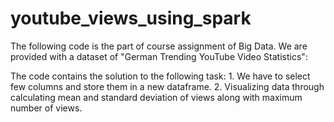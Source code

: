 # youtube_views_using_spark
The following code is the part of course assignment of Big Data. We are provided with a dataset of "German Trending YouTube Video Statistics":

The code contains the solution to the following task:
	1. We have to select few columns and store them in a new dataframe.
	2. Visualizing data through calculating mean and standard deviation of views along with maximum number of views.
